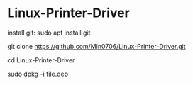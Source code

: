 # Linux-Printer-Driver

install git: sudo apt install git

git clone https://github.com/Min0706/Linux-Printer-Driver.git

cd Linux-Printer-Driver

sudo dpkg -i file.deb

